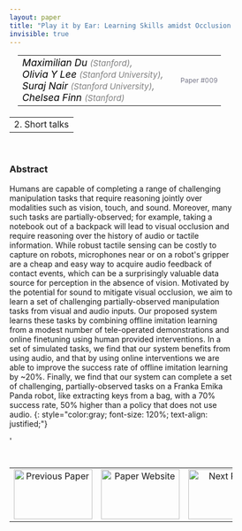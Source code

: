 ```yaml
---
layout: paper
title: "Play it by Ear: Learning Skills amidst Occlusion through Audio-Visual Imitation Learning"
invisible: true
---
```

<head>
<style>
* {
  box-sizing: border-box;
}

#myInput {
  background-position: 10px 10px;
  background-repeat: no-repeat;
  width: 100%;
  font-size: 100%;
  padding: 12px 20px 12px 40px;
  border: 1px solid #ddd;
  margin-bottom: 12px;
}

#myTable, #myTableA {
  border-collapse: collapse;
  width: 100%;
  border: 1px solid #ddd;
  font-size: 100%;
}

#myTable th, #myTable td, #myTableA th, #myTableA td {
  text-align: left;
  padding: 12px;
}

#myTable tr, #myTableA tr {
  border-bottom: 1px solid #ddd;
}

#myTable tr.header, #myTable tr:hover, #myTableA tr.header, #myTableA tr:hover {
  background-color: #f1f1f1;
}


#eventcounter1 a {
    font-size: 12px;
    color: #ffffff;
    display: block;
}

#eventcounter1 a:hover {
    text-decoration: none;
}

#eventcounter2 a {
    font-size: 12px;
    color: #ffffff;
    display: block;
}

#eventcounter2 a:hover {
    text-decoration: none;
}

</style>
</head>

<table width = "95%" style="padding-left: 15px; margin-left: auto; margin-right: 10px;">
<tr><td style = "vertical-align: top; padding-right: 25px;" rowspan="2">
<span style="color:black; font-size: 110%;"><i>
Maximilian Du <span style="color:gray; font-size: 85%">(Stanford)</span><span style="color:gray; font-size: 100%">,</span><br>
Olivia Y Lee <span style="color:gray; font-size: 85%">(Stanford University)</span><span style="color:gray; font-size: 100%">,</span><br>
Suraj Nair <span style="color:gray; font-size: 85%">(Stanford University)</span><span style="color:gray; font-size: 100%">,</span><br>
Chelsea Finn <span style="color:gray; font-size: 85%">(Stanford)</span>
</i></span>
</td>

<tr>
<td style="color:#777789; text-align:right; font-size: 75%; margin-right:10px;">Paper&nbsp;#009</td>
</tr>
</table>

<table width="80%" style="margin-top: 20px; margin-left: auto; margin-right: auto;">
  <tr>
    <td style="text-align:center;">2. Short talks</td>
  </tr>
</table>
<br>


### Abstract
Humans are capable of completing a range of challenging manipulation tasks that require reasoning jointly over modalities such as vision, touch, and sound. Moreover, many such tasks are partially-observed; for example, taking a notebook out of a backpack will lead to visual occlusion and require reasoning over the history of audio or tactile information. While robust tactile sensing can be costly to capture on robots, microphones near or on a robot's gripper are a cheap and easy way to acquire audio feedback of contact events, which can be a surprisingly valuable data source for perception in the absence of vision. Motivated by the potential for sound to mitigate visual occlusion, we aim to learn a set of challenging partially-observed manipulation tasks from visual and audio inputs. Our proposed system learns these tasks by combining offline imitation learning from a modest number of tele-operated demonstrations and online finetuning using human provided interventions. In a set of simulated tasks, we find that our system benefits from using audio, and that by using online interventions we are able to improve the success rate of offline imitation learning by ~20%. Finally, we find that our system can complete a set of challenging, partially-observed tasks on a Franka Emika Panda robot, like extracting keys from a bag, with a 70% success rate, 50% higher than a policy that does not use audio. 
{: style="color:gray; font-size: 120%; text-align: justified;"}


<table width="100%" style="margin-top:40px;">
<tr>
    <td style="width: 30%; text-align: center;"><a href="{ site.baseurl }/program/papers/008/">
<img src="{ site.baseurl }/images/previous_paper_icon.png"
       alt="Previous Paper" width = "142"  height = "90"/> 
</a> </td>
<td style="text-align: center;"><a href="{{ site.baseurl }}/program/papers">
<img src="{{ site.baseurl }}/images/overview_icon.png"
       alt="Paper Website" width = "142"  height = "90"/> 
</a> </td>
    <td style="width: 30%; text-align: center;"><a href="{ site.baseurl }/program/papers/010/">
    <img src="{ site.baseurl }/images/next_paper_icon.png"
        alt="Next Paper" width = "142"  height = "90"/>
    </a></td>
'</tr>
</table>
